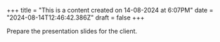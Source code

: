 +++
title = "This is a content created on 14-08-2024 at 6:07PM"
date = "2024-08-14T12:46:42.386Z"
draft = false
+++

  Prepare the presentation slides for the client.
        